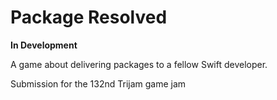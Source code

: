 # Package Resolved 

**In Development**

A game about delivering packages to a fellow Swift developer.

Submission for the 132nd Trijam game jam
